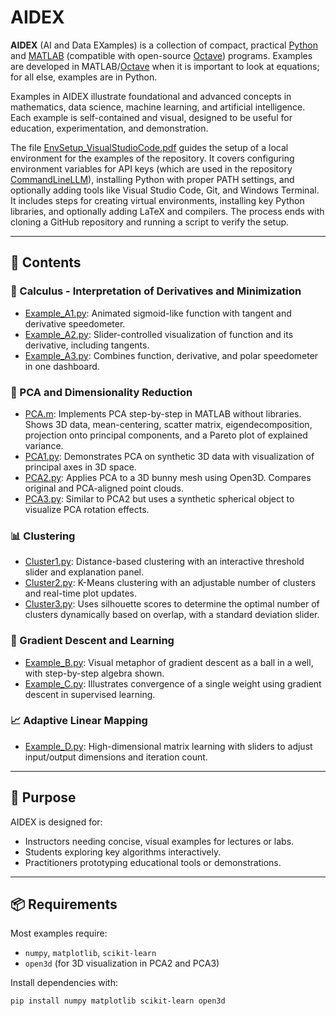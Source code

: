 # AIDEX

**AIDEX** (AI and Data EXamples) is a collection of compact, practical [Python](https://www.python.org/) and [MATLAB](https://www.mathworks.com/) (compatible with open-source [Octave](https://www.octave.org/)) programs.  Examples are developed in MATLAB/[Octave](https://www.octave.org/) when it is important to look at equations; for all else, examples are in Python.  

Examples in AIDEX illustrate foundational and advanced concepts in mathematics, data science, machine learning, and artificial intelligence. Each example is self-contained and visual, designed to be useful for education, experimentation, and demonstration. 

The file [EnvSetup_VisualStudioCode.pdf](EnvSetup_VisualStudioCode.pdf) guides the setup of a local environment for the examples  of the repository. It covers configuring environment variables for API keys (which are  used in the repository [CommandLineLLM](https://github.com/biomathematicus/CommandLineLLM)), installing Python with proper PATH settings, and optionally adding tools like Visual Studio Code, Git, and Windows Terminal. It includes steps for creating virtual environments, installing key Python libraries, and optionally adding LaTeX and compilers. The process ends with cloning a GitHub repository and running a script to verify the setup.

---

## 📁 Contents

### 🧮 Calculus - Interpretation of Derivatives and Minimization
- [Example_A1.py](Example_A1.py): Animated sigmoid-like function with tangent and derivative speedometer.
- [Example_A2.py](Example_A2.py): Slider-controlled visualization of function and its derivative, including tangents.
- [Example_A3.py](Example_A3.py): Combines function, derivative, and polar speedometer in one dashboard.

### 🔢 PCA and Dimensionality Reduction
- [PCA.m](PCA.m): Implements PCA step-by-step in MATLAB without libraries. Shows 3D data, mean-centering, scatter matrix, eigendecomposition, projection onto principal components, and a Pareto plot of explained variance.
- [PCA1.py](PCA1.py): Demonstrates PCA on synthetic 3D data with visualization of principal axes in 3D space.
- [PCA2.py](PCA2.py): Applies PCA to a 3D bunny mesh using Open3D. Compares original and PCA-aligned point clouds.
- [PCA3.py](PCA3.py): Similar to PCA2 but uses a synthetic spherical object to visualize PCA rotation effects.

### 📊 Clustering
- [Cluster1.py](Cluster1.py): Distance-based clustering with an interactive threshold slider and explanation panel.
- [Cluster2.py](Cluster2.py): K-Means clustering with an adjustable number of clusters and real-time plot updates.
- [Cluster3.py](Cluster3.py): Uses silhouette scores to determine the optimal number of clusters dynamically based on overlap, with a standard deviation slider.

### 🧠 Gradient Descent and Learning
- [Example_B.py](Example_B.py): Visual metaphor of gradient descent as a ball in a well, with step-by-step algebra shown.
- [Example_C.py](Example_C.py): Illustrates convergence of a single weight using gradient descent in supervised learning.

### 📈 Adaptive Linear Mapping
- [Example_D.py](Example_D.py): High-dimensional matrix learning with sliders to adjust input/output dimensions and iteration count.

---

## 🧭 Purpose

AIDEX is designed for:
- Instructors needing concise, visual examples for lectures or labs.
- Students exploring key algorithms interactively.
- Practitioners prototyping educational tools or demonstrations.

---

## 📦 Requirements

Most examples require:
- `numpy`, `matplotlib`, `scikit-learn`
- `open3d` (for 3D visualization in PCA2 and PCA3)

Install dependencies with:
```bash
pip install numpy matplotlib scikit-learn open3d
